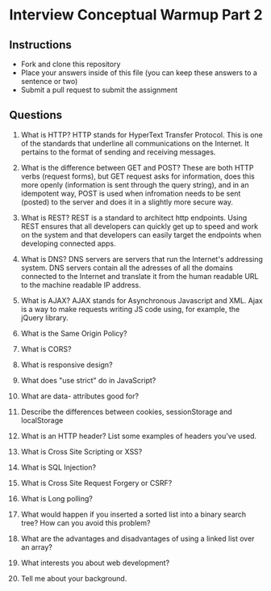 # Interview Conceptual Warmup Part 2

## Instructions

* Fork and clone this repository
* Place your answers inside of this file (you can keep these answers to a sentence or two)
* Submit a pull request to submit the assignment

## Questions

1.  What is HTTP?
HTTP stands for HyperText Transfer Protocol. This is one of the standards that underline all communications on the Internet. It pertains to the format of sending and receiving messages.

2.  What is the difference between GET and POST?
These are both HTTP verbs (request forms), but GET request asks for information, does this more openly (information is sent through the query string), and in an idempotent way, POST is used when infromation needs to be sent (posted) to the server and does it in a slightly more secure way.

3.  What is REST?
REST is a standard to architect http endpoints. Using REST ensures that all developers can quickly get up to speed and work on the system and that developers can easily target the endpoints when developing connected apps.

4.  What is DNS?
DNS servers are servers that run the Internet's addressing system. DNS servers contain all the adresses of all the domains connected to the Internet and translate it from the human readable URL to the machine readable IP address.

5.  What is AJAX?
AJAX stands for Asynchronous Javascript and XML. Ajax is a way to make requests writing JS code using, for example, the jQuery library.

6.  What is the Same Origin Policy?
7.  What is CORS?
8.  What is responsive design?
9.  What does "use strict" do in JavaScript?
10. What are data- attributes good for?
11. Describe the differences between cookies, sessionStorage and localStorage
12. What is an HTTP header? List some examples of headers you've used.
13. What is Cross Site Scripting or XSS?
14. What is SQL Injection?
15. What is Cross Site Request Forgery or CSRF?
16. What is Long polling?
17. What would happen if you inserted a sorted list into a binary search tree? How can you avoid this problem?
18. What are the advantages and disadvantages of using a linked list over an array?
19. What interests you about web development?
20. Tell me about your background.
